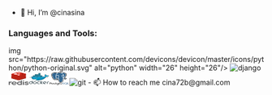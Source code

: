 - 👋 Hi, I’m @cinasina
<h3 align="left">Languages and Tools:</h3>
<p align="left">img src="https://raw.githubusercontent.com/devicons/devicon/master/icons/python/python-original.svg" alt="python" width="26" height="26"/> <img src="https://user-images.githubusercontent.com/29748439/177030588-a1916efd-384b-439a-9b30-24dd24dd48b6.png" alt="django" width="40" height="26"/><img src="https://raw.githubusercontent.com/devicons/devicon/master/icons/redis/redis-original-wordmark.svg" alt="redis" width="40" height="26"/><img src="https://raw.githubusercontent.com/devicons/devicon/master/icons/docker/docker-original-wordmark.svg" alt="docker" width="40" height="26"/><img src="https://raw.githubusercontent.com/devicons/devicon/master/icons/postgresql/postgresql-original-wordmark.svg" alt="postgres" width="40" height="26"/><img src="https://camo.githubusercontent.com/fbfcb9e3dc648adc93bef37c718db16c52f617ad055a26de6dc3c21865c3321d/68747470733a2f2f7777772e766563746f726c6f676f2e7a6f6e652f6c6f676f732f6769742d73636d2f6769742d73636d2d69636f6e2e737667" alt="git" width="40" height="26"/>
<!-- - 💞️ I’m looking to collaborate on ... -->
- 📫 How to reach me cina72b@gmail.com

<!---
<h3 align="left">Mentor at:</h3>
<p align="left">
<a href="https://maktabkhooneh.org" target="blank"><img align="center" src="https://maktabkhooneh.org/static/images/maktabkhooneh/brandmark_small.png" alt="cinasina" height="50" width="150" /></a>
</p>


cinasina/cinasina is a ✨ special ✨ repository because its `README.md` (this file) appears on your GitHub profile.
You can click the Preview link to take a look at your changes.
--->
